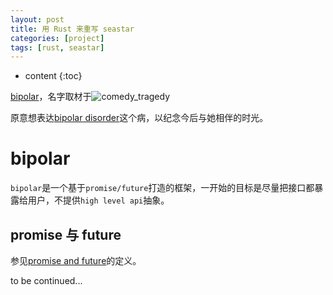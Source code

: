 ```yaml
---
layout: post
title: 用 Rust 来重写 seastar
categories: [project]
tags: [rust, seastar]
---
```


* content
{:toc}

[bipolar](https://github.com/condy0919/bipolar/)，名字取材于![comedy_tragedy](https://upload.wikimedia.org/wikipedia/commons/e/e7/Comedy_and_tragedy_masks_without_background.svg)

原意想表达[bipolar disorder](https://en.wikipedia.org/wiki/Bipolar_disorder)这个病，以纪念今后与她相伴的时光。

# bipolar
`bipolar`是一个基于`promise/future`打造的框架，一开始的目标是尽量把接口都暴露给用户，不提供`high level api`抽象。

## promise 与 future
参见[promise and future](https://en.wikipedia.org/wiki/Futures_and_promises)的定义。


to be continued...
